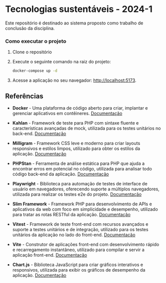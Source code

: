 # Tecnologias sustentáveis - 2024-1

Este repositório é destinado ao sistema proposto como trabalho de conclusão da disciplina.

### Como executar o projeto

1. Clone o repositório

2. Execute o seguinte comando na raiz do projeto:

   ```bash
   docker-compose up -d
   ```

3. Acesse a aplicação no seu navegador: [http://localhost:5173](http://localhost:5173).


## Referências

- **Docker** - Uma plataforma de código aberto para criar, implantar e gerenciar aplicativos em contêineres. [Documentação](https://docs.docker.com/)

- **Kahlan** - Framework de teste para PHP com sintaxe fluente e características avançadas de mock, utilizada para os testes unitários no back-end. [Documentação](https://kahlan.github.io/docs/)

- **Milligram** - Framework CSS leve e moderno para criar layouts responsivos e estilos limpos, utilizado para obter os estilos da aplicação. [Documentação](https://milligram.io/)

- **PHPStan** - Ferramenta de análise estática para PHP que ajuda a encontrar erros em potencial no código, utilizada para analisar todo código back-end da aplicação. [Documentação](https://phpstan.org)

- **Playwright** - Biblioteca para automação de testes de interface de usuário em navegadores, oferecendo suporte a múltiplos navegadores, utilizada para realizar os testes e2e do projeto. [Documentação](https://playwright.dev/docs/intro)

- **Slim Framework** - Framework PHP para desenvolvimento de APIs e aplicativos da web com foco em simplicidade e desempenho, utilizado para tratar as rotas RESTful da aplicação. [Documentação](https://www.slimframework.com/docs/v4/)

- **Vitest** - Framework de teste front-end com recursos avançados e suporte a testes unitários e de integração, utilizado para os testes unitários da aplicação no lado do front-end. [Documentação](https://vitest.dev/guide/)

- **Vite** - Construtor de aplicações front-end com desenvolvimento rápido e recarregamento instantâneo, utilizado para compilar e servir a aplicação front-end. [Documentação](https://vitejs.dev/)

- **Chart.js** - Biblioteca JavaScript para criar gráficos interativos e responsivos, utilizada para exibir os gráficos de desempenho da aplicação. [Documentação](https://www.chartjs.org/docs/latest/)